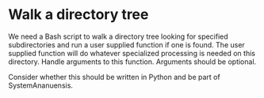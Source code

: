 # Walk a directory tree

We need a Bash script to walk a directory tree looking for specified subdirectories and run a user supplied function if one is found. The user supplied function will do whatever specialized processing is needed on this directory. Handle arguments to this function. Arguments should be optional.

Consider whether this should be written in Python and be part of SystemAnanuensis.